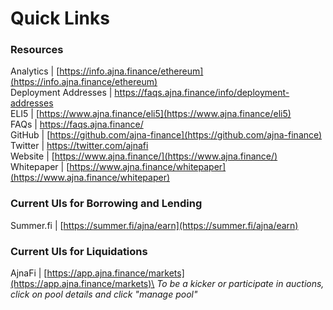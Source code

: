 # Quick Links

### Resources

Analytics | [https://info.ajna.finance/ethereum](https://info.ajna.finance/ethereum) \
Deployment Addresses | [https://faqs.ajna.finance/info/deployment-addresses ](https://faqs.ajna.finance/info/deployment-addresses)\
ELI5 | [https://www.ajna.finance/eli5](https://www.ajna.finance/eli5) \
FAQs | [https://faqs.ajna.finance/ ](https://faqs.ajna.finance/)\
GitHub | [https://github.com/ajna-finance](https://github.com/ajna-finance) \
Twitter | [https://twitter.com/ajnafi ](https://twitter.com/ajnafi)\
Website | [https://www.ajna.finance/](https://www.ajna.finance/) \
Whitepaper | [https://www.ajna.finance/whitepaper](https://www.ajna.finance/whitepaper)

### Current UIs for Borrowing and Lending

Summer.fi | [https://summer.fi/ajna/earn](https://summer.fi/ajna/earn)

### Current UIs for Liquidations

AjnaFi | [https://app.ajna.finance/markets](https://app.ajna.finance/markets)\
_To be a kicker or participate in auctions, click on pool details and click "manage pool"_&#x20;
